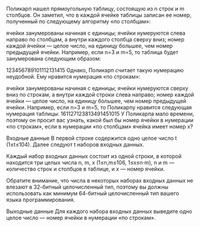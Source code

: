 Поликарп нашел прямоугольную таблицу, состоящую из n строк и m столбцов. Он заметил, что в каждой ячейке таблицы записан ее номер, полученный по следующему алгоритму «по столбцам»:

ячейки занумерованы начиная с единицы;
ячейки нумеруются слева направо по столбцам, а внутри каждого столбца сверху вниз;
номер каждой ячейки — целое число, на единицу большее, чем номер предыдущей ячейки.
Например, если n=3 и m=5, то таблица будет занумерована следующим образом:

123456789101112131415
Однако, Поликарп считает такую нумерацию неудобной. Ему нравится нумерация «по строкам»:

ячейки занумерованы начиная с единицы;
ячейки нумеруются сверху вниз по строкам, а внутри каждой строки слева направо;
номер каждой ячейки — целое число, на единицу большее, чем номер предыдущей ячейки.
Например, если n=3 и m=5, то Поликарпу нравится следующая нумерация таблицы:
161127123813491451015
У Поликарпа мало времени, поэтому он просит вас узнать, какой был бы номер ячейки в нумерации «по строкам», если в нумерации «по столбцам» ячейка имеет номер x?

Входные данные
В первой строке содержится одно целое число t (1≤t≤104). Далее следуют t наборов входных данных.

Каждый набор входных данных состоит из одной строки, в которой находится три целых числа n, m, x (1≤n,m≤106, 1≤x≤n⋅m), n и m — количество строк и столбцов в таблице, и x — номер ячейки.

Обратите внимание, что числа в некоторых наборах входных данных не влезают в 32-битный целочисленный тип, поэтому вы должны использовать как минимум 64-битный целочисленный тип вашего языка программирования.

Выходные данные
Для каждого набора входных данных выведите одно целое число — номер ячейки в нумерации «по строкам».